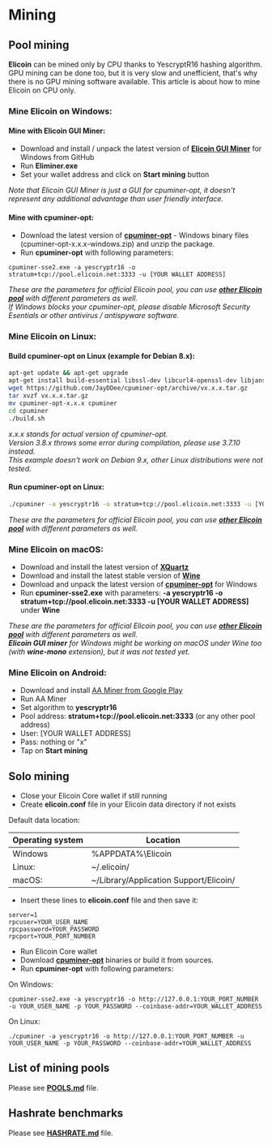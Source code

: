 # Mining

## Pool mining
**Elicoin** can be mined only by CPU thanks to YescryptR16 hashing algorithm. GPU mining can be done too, but it is very slow and unefficient, that's why there is no GPU mining software available. This article is about how to mine Elicoin on CPU only.

### Mine Elicoin on Windows:

#### Mine with Elicoin GUI Miner:
- Download and install / unpack the latest version of [**Elicoin GUI Miner**](https://github.com/elicoin/elicoin-gui-miner/releases) for Windows from GitHub
- Run **Eliminer.exe**
- Set your wallet address and click on **Start mining** button

*Note that Elicoin GUI Miner is just a GUI for cpuminer-opt, it doesn't represent any additional advantage than user friendly interface.*

#### Mine with cpuminer-opt:
- Download the latest version of [**cpuminer-opt**](https://github.com/JayDDee/cpuminer-opt/releases) - Windows binary files (cpuminer-opt-x.x.x-windows.zip) and unzip the package.
- Run **cpuminer-opt** with following parameters:

```
cpuminer-sse2.exe -a yescryptr16 -o stratum+tcp://pool.elicoin.net:3333 -u [YOUR WALLET ADDRESS]
```

*These are the parameters for official Elicoin pool, you can use [**other Elicoin pool**](./POOLS.md) with different parameters as well.*  
*If Windows blocks your cpuminer-opt, please disable Microsoft Security Esentials or other antivirus / antispyware software.*

### Mine Elicoin on Linux:

#### Build cpuminer-opt on Linux (example for Debian 8.x):

```sh
apt-get update && apt-get upgrade
apt-get install build-essential libssl-dev libcurl4-openssl-dev libjansson-dev libgmp-dev automake screen ca-certificates wget tar
wget https://github.com/JayDDee/cpuminer-opt/archive/vx.x.x.tar.gz
tar xvzf vx.x.x.tar.gz
mv cpuminer-opt-x.x.x cpuminer
cd cpuminer
./build.sh
```
*x.x.x stands for actual version of cpuminer-opt.*  
*Version 3.8.x throws some error during compilation, please use 3.7.10 instead.*  
*This example doesn't work on Debian 9.x, other Linux distributions were not tested.*

#### Run cpuminer-opt on Linux:

```sh
./cpuminer -a yescryptr16 -o stratum+tcp://pool.elicoin.net:3333 -u [YOUR WALLET ADDRESS]
```
*These are the parameters for official Elicoin pool, you can use [**other Elicoin pool**](./POOLS.md) with different parameters as well.*

### Mine Elicoin on macOS:
- Download and install the latest version of [**XQuartz**](https://www.xquartz.org/)
- Download and install the latest stable version of [**Wine**](https://dl.winehq.org/wine-builds/macosx/download.html)
- Download and unpack the latest version of [**cpuminer-opt**](https://github.com/JayDDee/cpuminer-opt/releases) for Windows
- Run **cpuminer-sse2.exe** with parameters: **-a yescryptr16 -o stratum+tcp://pool.elicoin.net:3333 -u [YOUR WALLET ADDRESS]** under **Wine**

*These are the parameters for official Elicoin pool, you can use [**other Elicoin pool**](./POOLS.md) with different parameters as well.*  
***Elicoin GUI miner** for Windows might be working on macOS under Wine too (with **wine-mono** extension), but it was not tested yet.*

### Mine Elicoin on Android:

- Download and install [AA Miner from Google Play](https://play.google.com/store/apps/details?id=com.aaminer.miner)
- Run AA Miner
- Set algorithm to **yescryptr16**
- Pool address: **stratum+tcp://pool.elicoin.net:3333** (or any other pool address)
- User: [YOUR WALLET ADDRESS]
- Pass: nothing or "x"
- Tap on **Start mining**

## Solo mining
- Close your Elicoin Core wallet if still running
- Create **elicoin.conf** file in your Elicoin data directory if not exists

Default data location:

Operating system | Location
---------------- | --------
Windows | %APPDATA%\Elicoin
Linux: | ~/.elicoin/
macOS: | ~/Library/Application Support/Elicoin/

- Insert these lines to **elicoin.conf** file and then save it:

```
server=1
rpcuser=YOUR_USER_NAME
rpcpassword=YOUR_PASSWORD
rpcport=YOUR_PORT_NUMBER
```

- Run Elicoin Core wallet
- Download [**cpuminer-opt**](https://github.com/JayDDee/cpuminer-opt/releases) binaries or build it from sources.
- Run **cpuminer-opt** with following parameters:

On Windows:
```
cpuminer-sse2.exe -a yescryptr16 -o http://127.0.0.1:YOUR_PORT_NUMBER -u YOUR_USER_NAME -p YOUR_PASSWORD --coinbase-addr=YOUR_WALLET_ADDRESS
```

On Linux:
```
./cpuminer -a yescryptr16 -o http://127.0.0.1:YOUR_PORT_NUMBER -u YOUR_USER_NAME -p YOUR_PASSWORD --coinbase-addr=YOUR_WALLET_ADDRESS
```

## List of mining pools
Please see [**POOLS.md**](./POOLS.md) file.

## Hashrate benchmarks
Please see [**HASHRATE.md**](./HASHRATE.md) file.

